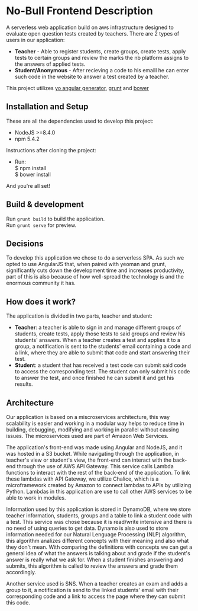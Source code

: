 # No-Bull Frontend Description 
A serverless web application build on aws infrastructure designed to evaluate open question tests created by teachers. 
There are 2 types of users in our application: 
* **Teacher** - Able to register students, create groups, create tests, apply tests to certain groups and review the marks the nb platform assigns to the answers of applied tests.
* **Student/Anonymous** - After recieving a code to his emaill he can enter such code in the website to answer a test created by a teacher.


This project utilizes [yo angular generator](https://github.com/yeoman/generator-angular), [grunt](https://gruntjs.com/) and [bower](https://bower.io/) 

## Installation and Setup
These are all the dependencies used to develop this project:  
- NodeJS >=8.4.0  
- npm 5.4.2  

Instructions after cloning the project:   
- Run:    
    $ npm install  
    $ bower install  

And you're all set!  

## Build & development  
Run `grunt build` to build the application.  
Run `grunt serve` for preview.  

## Decisions
To develop this application we chose to do a serverless SPA. As such we opted to use AngularJS that, when paired with yeoman and grunt, significantly cuts down the development time and increases productivity, part of this is also because of how well-spread the technology is and the enormous community it has. 
 
## How does it work?
The application is divided in two parts, teacher and student:
 - **Teacher**: a teacher is able to sign in and manage different groups of students, create tests, apply those tests to said groups and review his students' answers. When a teacher creates a test and applies it to a group, a notification is sent to the students' email containing a code and a link, where they are able to submit that code and start answering their test.
 - **Student**: a student that has received a test code can submit said code to access the corresponding test. The student can only submit his code to answer the test, and once finished he can submit it and get his results.

## Architecture
Our application is based on a miscroservices architecture, this way scalability is easier and working in a modular way helps to reduce time in building, debugging, modifying and working in parallel without causing issues. The microservices used are part of Amazon Web Services.

The application's front-end was made using Angular and NodeJS, and it was hosted in a S3 bucket. While navigating through the application, in teacher's view or student's view, the front-end can interact with the back-end through the use of AWS API Gateway. This service calls Lambda functions to interact with the rest of the back-end of the application. To link these lambdas with API Gateway, we utilize Chalice, which is a microframework created by Amazon to connect lambdas to APIs by utilizing Python. Lambdas in this application are use to call other AWS services to be able to work in modules. 

Information used by this application is stored in DynamoDB, where we store teacher information, students, groups and a table to link a student code with a test. This service was chose because it is read/write intensive and there is no need of using queries to get data. Dynamo is also used to store information needed for our Natural Lenguage Processing (NLP) algorithm, this algorithm analizes different concepts with their meaning and also what they don't mean. With comparing the definitions with concepts we can get a general idea of what the answers is talking about and grade if the student's answer is really what we ask for. When a student finishes answering and submits, this algorithm is called to review the answers and grade them accordingly.

Another service used is SNS. When a teacher creates an exam and adds a group to it, a notification is send to the linked students' email with their corresponding code and a link to access the page where they can submit this code.